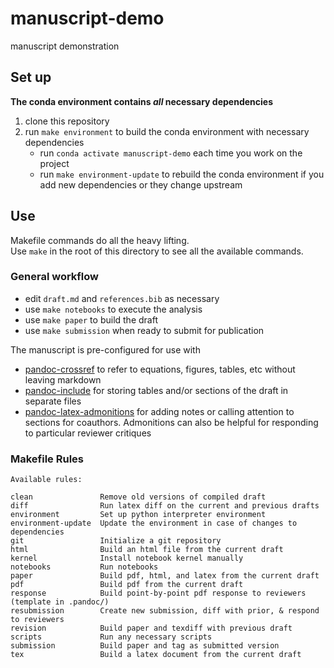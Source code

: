 # manuscript-demo

manuscript demonstration

## Set up

**The conda environment contains _all_ necessary dependencies**

1. clone this repository
2. run `make environment` to build the conda environment with necessary dependencies
   - run `conda activate manuscript-demo` each time you work on the project
   - run `make environment-update` to rebuild the conda environment if you add new dependencies or they change upstream

## Use

Makefile commands do all the heavy lifting.  
Use `make` in the root of this directory to see all the available commands.

### General workflow

- edit `draft.md` and `references.bib` as necessary
- use `make notebooks` to execute the analysis
- use `make paper` to build the draft
- use `make submission` when ready to submit for publication

The manuscript is pre-configured for use with

- [pandoc-crossref](https://lierdakil.github.io/pandoc-crossref/) to refer to equations, figures, tables, etc without leaving markdown
- [pandoc-include](https://github.com/DCsunset/pandoc-include) for storing tables and/or sections of the draft in separate files
- [pandoc-latex-admonitions](https://github.com/chdemko/pandoc-latex-admonition) for adding notes or calling attention to sections for coauthors. Admonitions can also be helpful for responding to particular reviewer critiques

### Makefile Rules

``` text
Available rules:

clean               Remove old versions of compiled draft
diff                Run latex diff on the current and previous drafts
environment         Set up python interpreter environment
environment-update  Update the environment in case of changes to dependencies
git                 Initialize a git repository
html                Build an html file from the current draft
kernel              Install notebook kernel manually
notebooks           Run notebooks
paper               Build pdf, html, and latex from the current draft
pdf                 Build pdf from the current draft
response            Build point-by-point pdf response to reviewers (template in .pandoc/)
resubmission        Create new submission, diff with prior, & respond to reviewers
revision            Build paper and texdiff with previous draft
scripts             Run any necessary scripts
submission          Build paper and tag as submitted version
tex                 Build a latex document from the current draft
```
